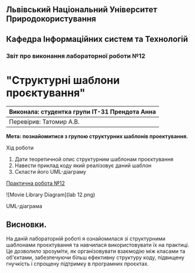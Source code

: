## Львівський Національний Університет Природокористування
## Кафедра Інформаційних систем та Технологій



### Звіт про виконання лабораторної роботи №12
# "Структурні шаблони проєктування"



| Виконала: студентка групи ІТ-31 Прендота Анна |
|----------------------------------------------|
| Перевірив: Татомир А.В.               |




**Мета: познайомитися з групою структурних шаблонів проектування.**


Хід роботи

1. Дати теоретичной опис структурним шаблонам проєктування 
2. Навести приклад коду який реалізовує даний шаблон
3. Скласти його UML-діаграму 

[Практична робота №12](https://github.com/KhrystynaLutsiv/IT-21_OOP/blob/master/Anna_Prendota/lab%2012/text)

![Movie Library Diagram](lab 12.png)

UML-діаграма

## Висновки. 

На даній лабораторній роботі я ознайомилася зі структурними шаблонами проєктування та навчилася використовувати їх на практиці. Це дозволило зрозуміти, як організовувати взаємодію між класами та об'єктами, забезпечуючи більш ефективну структуру коду, підвищену гнучкість і спрощену підтримку в програмних проєктах. 

